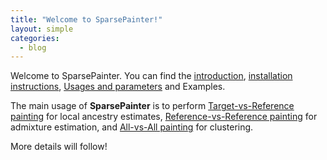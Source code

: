 ```yaml
---
title: "Welcome to SparsePainter!"
layout: simple
categories:
  - blog
---
```


Welcome to SparsePainter. You can find the [introduction](https://sparsepainter.github.io/), 
[installation instructions](https://sparsepainter.github.io/Installation.html), 
[Usages and parameters](https://sparsepainter.github.io/Usages.html) and Examples.  

The main usage of **SparsePainter** is to perform [Target-vs-Reference painting](https://sparsepainter.github.io/example/Target-vs-Reference-painting.html) for local ancestry estimates, 
[Reference-vs-Reference painting](https://sparsepainter.github.io/example/Reference-vs-Reference-painting.html) for admixture estimation, and 
[All-vs-All painting](https://sparsepainter.github.io/example/All-vs-All-painting.html) for clustering.

More details will follow!
